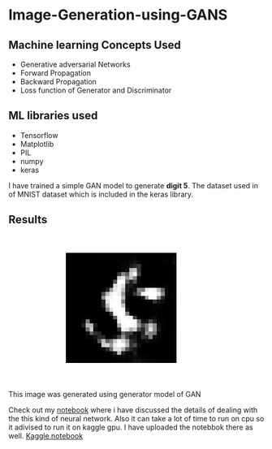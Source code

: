 # Image-Generation-using-GANS

## Machine learning Concepts Used
- Generative adversarial Networks
- Forward Propagation 
- Backward Propagation 
- Loss function of Generator and Discriminator

## ML libraries used
- Tensorflow
- Matplotlib
- PIL 
- numpy
- keras

I have trained a simple GAN model to generate **digit 5**. The dataset used in of MNIST dataset which is included in the keras library. 

## Results

![image_0](https://github.com/RheagalFire/Image-Generation-using-GANS/blob/main/Image_epoch/image_at_epoch_0050.png)

This image was generated using generator model of GAN 

Check out my [notebook](https://github.com/RheagalFire/Image-Generation-using-GANS/blob/main/Generative%20Adversarial%20Networks.ipynb) where i have discussed the details of dealing with the this kind of neural network. 
Also it can take a lot of time to run on cpu so it adivised to run it on kaggle gpu. 
I have uploaded the notebbok there as well. 
[Kaggle notebook](https://www.kaggle.com/arishalam/code-walkthrough-of-gan-s)
